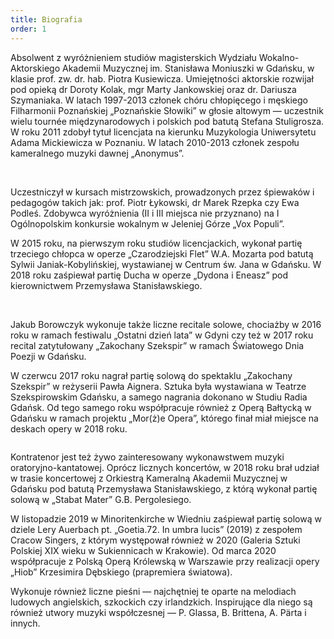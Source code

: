 ```yaml
---
title: Biografia
order: 1
---
```


Absolwent z wyróżnieniem studiów magisterskich Wydziału Wokalno-Aktorskiego
Akademii Muzycznej im. Stanisława Moniuszki w Gdańsku, w klasie prof. zw. dr.
hab. Piotra Kusiewicza. Umiejętności aktorskie rozwijał pod opieką dr Doroty
Kolak, mgr Marty Jankowskiej oraz dr. Dariusza Szymaniaka. W latach 1997-2013
członek chóru chłopięcego i męskiego Filharmonii Poznańskiej „Poznańskie
Słowiki” w głosie altowym — uczestnik wielu tournée międzynarodowych i polskich
pod batutą Stefana Stuligrosza. W roku 2011 zdobył tytuł licencjata na kierunku
Muzykologia Uniwersytetu Adama Mickiewicza w Poznaniu. W latach 2010-2013
członek zespołu kameralnego muzyki dawnej „Anonymus”.

<div class="flex justify-center gap-10">
    <img src="/assets/img/bio/kuba-borowczyk-10.jpg" alt="" class="w-80 md:w-60">
    <img src="/assets/img/bio/kuba-borowczyk-8.jpg" alt="" class="hidden w-60 md:block">
</div>

Uczestniczył w kursach mistrzowskich, prowadzonych przez śpiewaków i pedagogów
takich jak: prof. Piotr Łykowski, dr Marek Rzepka czy Ewa Podleś. Zdobywca
wyróżnienia (II i III miejsca nie przyznano) na I Ogólnopolskim konkursie
wokalnym w Jeleniej Górze „Vox Populi”.

W 2015 roku, na pierwszym roku studiów licencjackich, wykonał partię trzeciego
chłopca w operze „Czarodziejski Flet” W.A. Mozarta pod batutą Sylwii
Janiak-Kobylińskiej, wystawianej w Centrum św. Jana w Gdańsku. W 2018 roku
zaśpiewał partię Ducha w operze „Dydona i Eneasz” pod kierownictwem Przemysława
Stanisławskiego.

<div class="flex justify-center items-end gap-10">
    <img src="/assets/img/bio/kuba-borowczyk-16.jpg" alt="" class="hidden w-48 min-w-0 md:block">
    <img src="/assets/img/bio/kuba-borowczyk-12.jpg" alt="" class="hidden w-56 min-w-0 md:block">
    <img src="/assets/img/bio/kuba-borowczyk-14.jpg" alt="" class="w-80 min-w-0 md:w-64">
</div>

Jakub Borowczyk wykonuje także liczne recitale solowe, chociażby w 2016 roku w
ramach festiwalu „Ostatni dzień lata” w Gdyni czy też w 2017 roku recital
zatytułowany „Zakochany Szekspir” w ramach Światowego Dnia Poezji w Gdańsku.

W czerwcu 2017 roku nagrał partię solową do spektaklu „Zakochany Szekspir” w
reżyserii Pawła Aignera. Sztuka była wystawiana w Teatrze Szekspirowskim
Gdańsku, a samego nagrania dokonano w Studiu Radia Gdańsk. Od tego samego roku
współpracuje również z Operą Bałtycką w Gdańsku w ramach projektu „Mor(ż)e
Opera”, którego finał miał miejsce na deskach opery w 2018 roku.

<img src="/assets/img/bio/kuba-borowczyk-6.jpg" alt="" class="w-96">

Kontratenor jest też żywo zainteresowany wykonawstwem muzyki
oratoryjno-kantatowej. Oprócz licznych koncertów, w 2018 roku brał udział w
trasie koncertowej z Orkiestrą Kameralną Akademii Muzycznej w Gdańsku pod batutą
Przemysława Stanisławskiego, z którą wykonał partię solową w „Stabat Mater” G.B.
Pergolesiego.

W listopadzie 2019 w Minoritenkirche w Wiedniu zaśpiewał partię solową w dziele
Lery Auerbach pt. „Goetia.72. In umbra lucis” (2019) z zespołem Cracow Singers,
z którym występował również w 2020 (Galeria Sztuki Polskiej XIX wieku w
Sukiennicach w Krakowie). Od marca 2020 współpracuje z Polską Operą Królewską w
Warszawie przy realizacji opery „Hiob” Krzesimira Dębskiego (prapremiera
światowa).

Wykonuje również liczne pieśni — najchętniej te oparte na melodiach ludowych
angielskich, szkockich czy irlandzkich. Inspirujące dla niego są również utwory
muzyki współczesnej — P. Glassa, B. Brittena, A. Pärta i innych.
